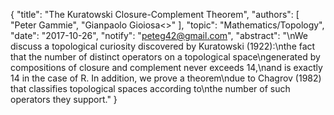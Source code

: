{
    "title": "The Kuratowski Closure-Complement Theorem",
    "authors": [
        "Peter Gammie",
        "Gianpaolo Gioiosa<>"
    ],
    "topic": "Mathematics/Topology",
    "date": "2017-10-26",
    "notify": "peteg42@gmail.com",
    "abstract": "\nWe discuss a topological curiosity discovered by Kuratowski (1922):\nthe fact that the number of distinct operators on a topological space\ngenerated by compositions of closure and complement never exceeds 14,\nand is exactly 14 in the case of R. In addition, we prove a theorem\ndue to Chagrov (1982) that classifies topological spaces according to\nthe number of such operators they support."
}